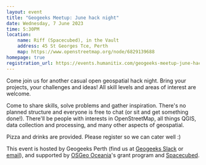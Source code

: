 ```yaml
---
layout: event
title: "Geogeeks Meetup: June hack night"
date: Wednesday, 7 June 2023
time: 5:30PM
location:
    name: Riff (Spacecubed), in the Vault
    address: 45 St Georges Tce, Perth
    map: https://www.openstreetmap.org/node/6829139688
homepage: true
registration_url: https://events.humanitix.com/geogeeks-meetup-june-hack-night
---
```


Come join us for another casual open geospatial hack night. Bring your projects, your challenges and ideas!
All skill levels and areas of interest are welcome.

Come to share skills, solve problems and gather inspiration.
There's no planned structure and everyone is free to chat (or sit and get something done!).
There'll be people with interests in OpenStreetMap, all things QGIS, data collection and processing,
and many other aspects of geospatial.

Pizza and drinks are provided. Please register so we can cater well :)

This event is hosted by Geogeeks Perth (find us at [Geogeeks Slack](https://join.slack.com/t/geogeeks/shared_invite/zt-13fnotoqb-YkyMTmvwZEB_nDUis_30hw)
or [email](mailto:geogeeks.perth@gmail.com)),
and supported by [OSGeo Oceania](https://osgeo-oceania.org)'s grant program and [Spacecubed](https://spacecubed.com).
